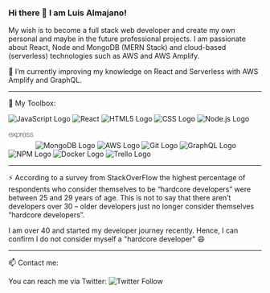 ### Hi there 👋 I am Luis Almajano!

My wish is to become a full stack web developer and create my own personal and maybe in the future professional projects. I am passionate about React, Node and MongoDB (MERN Stack) and cloud-based (serverless) technologies such as AWS and AWS Amplify.


<!--
**LuisAlmajano/LuisAlmajano** is a ✨ _special_ ✨ repository because its `README.md` (this file) appears on your GitHub profile.

Here are some ideas to get you started:

- 🔭 I’m currently working on ...
- 🌱 I’m currently learning ...
- 👯 I’m looking to collaborate on ...
- 🤔 I’m looking for help with ...
- 💬 Ask me about ...
- 😄 Pronouns: ...
- ⚡ Fun fact: ...
-->

🌱 I’m currently improving my knowledge on React and Serverless with AWS Amplify and GraphQL. 



---

🧰 My Toolbox:

<img src="https://cdn.worldvectorlogo.com/logos/logo-javascript.svg" alt="JavaScript Logo" width="50" height="50"/> <img src="https://cdn.worldvectorlogo.com/logos/react-2.svg" alt="React" width="50" height="50"/>  <img src="https://cdn.worldvectorlogo.com/logos/html5.svg" alt="HTML5 Logo" width="50" height="50"/> <img src="https://cdn.worldvectorlogo.com/logos/css3.svg" alt="CSS Logo" width="50" height="50"/> <img src="https://cdn.worldvectorlogo.com/logos/nodejs-1.svg" alt="Node.js Logo" width="50" height="50"/> <img src="https://github.com/devicons/devicon/blob/master/icons/express/express-original-wordmark.svg" alt="Express Logo" width="50" height="50"/> <img src="https://cdn.worldvectorlogo.com/logos/mongodb.svg" alt="MongoDB Logo" width="50" height="50"/> <img src="https://cdn.worldvectorlogo.com/logos/aws-2.svg" alt="AWS Logo" width="50" height="50"/> <img src="https://cdn.worldvectorlogo.com/logos/git.svg" alt="Git Logo" width="50" height="50"/> <img src="https://cdn.worldvectorlogo.com/logos/graphql.svg" alt="GraphQL Logo" width="50" height="50"/> <img src="https://cdn.worldvectorlogo.com/logos/npm.svg" alt="NPM Logo" width="50" height="50"/> <img src="https://cdn.worldvectorlogo.com/logos/docker.svg" alt="Docker Logo" width="50" height="50"/>  <img src="https://cdn.worldvectorlogo.com/logos/trello.svg" alt="Trello Logo" width="50" height="50"/> 

---

⚡ According to a survey from StackOverFlow the highest percentage of respondents who consider themselves to be “hardcore developers” were between 25 and 29 years of age. This is not to say that there aren’t developers over 30 – older developers just no longer consider themselves “hardcore developers”. 

I am over 40 and started my developer journey recently. Hence, I can confirm I do not consider myself a "hardcore developer" 😄

---

📫 Contact me:

You can reach me via Twitter: 
![Twitter Follow](https://img.shields.io/twitter/follow/luisalma?style=social)

<!--
## &#x1f4c8; My GitHub Stats

[![Top Langs](https://github-readme-stats.vercel.app/api/top-langs/?username=LuisAlmajano&hide=java,css&theme=radical)](https://github.com/anuraghazra/github-readme-stats)

[![My GitHub stats](https://github-readme-stats.vercel.app/api?username=LuisAlmajano&theme=radical)](https://github.com/anuraghazra/github-readme-stats)

-->

